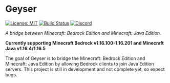 # Geyser
[![License: MIT](https://img.shields.io/badge/license-MIT-blue.svg)](LICENSE)
[![Build Status](https://ci.nukkitx.com/job/Geyser/job/master/badge/icon)](https://ci.nukkitx.com/job/Geyser/job/master/)
[![Discord](https://img.shields.io/discord/613163671870242838.svg?color=%237289da&label=discord)](https://discord.geysermc.org)

_A bridge between Minecraft: Bedrock Edition and Minecraft: Java Edition._

**Currently supporting Minecraft Bedrock v1.16.100-1.16.201 and Minecraft Java v1.16.4/1.16.5**

The goal of Geyser is to bridge the Minecraft: Bedrock Edition and Minecraft: Java Edition by allowing Bedrock clients to join Java Edition servers. This project is still in development and not complete yet, so expect bugs.